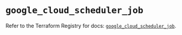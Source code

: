# `google_cloud_scheduler_job`

Refer to the Terraform Registry for docs: [`google_cloud_scheduler_job`](https://registry.terraform.io/providers/hashicorp/google/6.20.0/docs/resources/cloud_scheduler_job).
